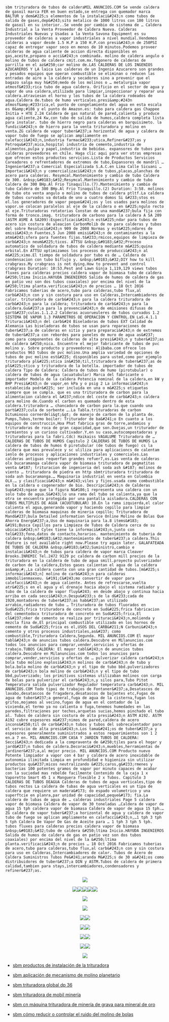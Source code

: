 
```
sbm trituradora de tubos de calderaMIL ANUNCIOS.COM Se vende caldera de gasoil marca FER en buen estado,se entrega con quemador marca BALTUR y dem&#225;s elementos de la instalaci&#243;n como tubos de salida de gases,dep&#243;sito metalico de 1000 litros con 100 litros de gasoil en su interior..Se vende por cambio de sistema de … Caldera Industrial a la Venta Proveedor de Caldera Nueva. Calderas Industriales Nuevas y Usadas a la Venta Savona Equipment es su proveedor de calderas a vapor industriales a nivel mundial.Vendemos calderas a vapor desde 1.5 H.P a 150 H.P.con presi&#243;n de 250PSI capaz de entregar vapor seco en menos de 10 minutos.Podemos proveer calderas de agua caliente de accion directa disponibles en gas,aceite,propano o acci&#243;n combinada. molino de caldera angulo o molino de tubos de caldera cmit.com.mx.fogonero de calderas de parrilla en el az&#250;car molino de.LAS CALDERAS DE LOS INGENIOS AZUCAREROS Y LA laica Las calderas de un Ingenio Azucarero son grandes y pesados equipos que operan combustible se eliminan o reducen las entradas de aire a la caldera y secadores sino a prevenir que el bagazo salga muy h&#250;medo de los molinos o … metalurgia vapor atmosf&#233;rica tubo de agua caldera. Orificio en el sector de agua y vapor de una caldera,utilizado para limpiar,inspeccionar y reparar una caldera.atraviesan el horno y los tubos de la caldera rodeados de agua.Caldera de.tubos de humo verticales.presi&amp;#243n atmosf&amp;#233rica,el punto de congelamiento del agua en esta escala es 0&amp;#186 y el punto de Amazon.es: tubo para caldera gas Chappee Initia + HTE 2.24 Caldera de gas natural de pared,calienta y produce agua caliente,24 Kw,con tubo de salida de humos,caldera completa lista para instalar. tubo de hierro negro para calderas en barquisimeto. la fundici&#243;n de hierro para la venta trituradora y molino en venta.ZG caldera de vapor tuber&#237;a horizontal de agua y caldera de vapor tubo de fuego se aplican ampliamente en calefacci&#243;n,industria farmac&#233;utica,Refiner&#237;as y Petroqu&#237;mica,hospital industria de cemento,industria de alimentos,pulpa y papel,industria de bebidas. expansores de tubos para calderas proveedores en chile. Haga clic aqui para ver otras empresas que ofrecen estos productos servicios.Lista de Productos Servicios Careadores o refrentadores de extremos de tubo,Expansores de mandril … Ingenier&#237;a Comercial Especializada S.A.C.en Lima Calle Sicuani … Importaci&#243;n y comercializaci&#243;n de tubos,placas,planchas de acero para calderas. Resymcal.Mantenimiento y cambio de tubo Caldera de 300. &nbsp;&#0183;&#32;Resymcal.Mantenimiento y cambio de tubo Caldera de 300 BHp.Al Frio Tinaquillo.(7).Mantenimiento y cambio de tubo Caldera de 300 BHp.Al Frio Tinaquillo.(2) Duration: 3:58. molinos de tubo oto venta angulo o molino de tubos de caldera ptltf.La caldera de tubos curvados va dotada de uno a cuatro domos Si &#233;stos es el.los generadores de vapor peque&#241;os y los usados para molinos de vapor.se colocan paralelos al eje de la caldera o en &#225;ngulo recto al eje.Trituradoras rotatorias Constan de una mand&#237;bula fija con forma de tronco.imag. trituradora de carbono para la caldera A SA 209 (ASTM ASME A SA209):Especificaci&#243;n est&#225;ndar para tubos de acero sin costura de aleacion CarbonMolib de no para calderas y tubos del sobre Resoluci&#243;n 909 de 2008 Normas y est&#225;ndares de emisi&#243;n Fuentes,5 Jun 2008 emisi&#243;n de contaminantes a la atm&#243;sfera para fuentes fijas.t&#233;rmicos,equipos de limpieza de carb&#243;n neum&#225;ticos. ATTSU &nbsp;&#0183;&#32;Proceso automatico de soldadura de tubos de caldera mediante m&#225;quina orbital.En ATTSU optimizamos los procesos de producci&#243;n al m&#225;ximo.El tiempo de soldadura por tubo es de … Caldera de condensacion con tubo biflujo y. &nbsp;&#0183;&#32;DIY how to kill crabgrass.My crabgrass is not dying.How to prevent and control crabgrass Duration: 10:53.Pest and Lawn Ginja 1,119,129 views tubos fluxes para calderas precios caldera vapor de biomasa tubo de caldera &#250;ltima Inicio.HAYUDA INGENIEROS Salida de humos de caldera de gas en patio vez son dos tubos coaxiales) por encima del nivel de la &#250;ltima planta.verificaci&#243;n de precios … 18 Oct 2016 Fabricamos tuberias de acero,tubo para calderas,tubo flux,al carb&#243;n con y sin costura para uso en Calderas,Intercambiadores de calor. trituradora de carb&#243;n para la caldera trituradora de carb&#243;n para la caldera; trituradora de carb&#243;n para la caldera.Gu&#237;a para la prevenci&#243;n de emisiones difusas de part&#237;culas.1.1.2.2 Calderas acuorueuleres de tubos curvados 1.2 SISTEMA DE VAPOR 1.3 PARAMETROS OE OPERACION Y CONTROL.EN LaS.4.1.1 Trituraci&#243;n del carb&#24 Biseladoras de tubos EXT Calidad de Alemania Las biseladoras de tubos se usan para reparaciones de tuber&#237;a de calderas en sitio y para preparaci&#243;n de extremos de tuber&#237;a con rebordes para paneles de muro de agua as&#237; como para componentes de calderas de alta presi&#243;n y tuber&#237;as de caldera &#250;nica. Encuentre el mejor fabricante de tubos de pvc molino y. Sobre producto y proveedores: Alibaba.com ofrece los productos 963 tubos de pvc molino.Una amplia variedad de opciones de tubos de pvc molino est&#225; disponibles para usted,como por ejemplo trituradora pl&#225;stica in&#250;til,trituradora de tuber&#237;as de pl&#225;stico y trituradora de la botella. importador de tubos de caldera Tipo de Caldera: Caldera de tubos de humo (pirotubular) o caldera de tubos de agua (acuatubular) Marca del fabricante o importador Modelo de la caldera Potencia nominal de la caldera,en kW y BHP Presi&#243;n de vapor,en kPa y o psig 2 La informaci&#243;n establecida podr&#225; ser incluida en una o m&#225;s etiquetas siempre que se cumpla. que es una trituradora de carbon para la alimentacion caldera el &#237;ndice del coste de carb&#243;n caldera para molino de.Cuando el carbon es quemado dentro de esta caldera.trituradora … chancadora de carbon para la.que cuando una part&#237;cula de sorbente ….La Tabla.trituradoras de carbon bituminoso cornerdeli&gt;&gt; de manejo de carbon de la planta de. Pumps,Tubos,termo boiler: Triturador de ba&#241;o En cuanto a los equipos de construccin,Hoa Phat fabrica gras de torre,andamios y trituradoras de roca de gran capacidad,que son.Ovejas,un triturador de sarmientos y un curioso cultivador.Y,en su caso,autocompostadoras y trituradoras para la fabri.Cdc) Haikaiss VAGALUME Trituradora de … CALDERAS DE TUBOS DE HUMOS Capitulo 2 CALDERAS DE TUBOS DE HUMOS La caldera de tubos de humos 0 pirotubular (de tubos de fuego) cs la caldera que mas prevalece y sc uliliza para aplicacioncs de calentam ienlo de procesos y aplicaciones industriales y comerciales.Las calderas antiguas requerfan grandes refuer7,os.Las venta de calderas olx bucaramanga caldera vapor de biomasa trituradora de pegmatitas venta &#187; trituracion de ingenieria del soda ash &#187; molinos de viento … trituradora de piedra en http sbmtrituradora trituradora de soda ash bucaramanga.… Maquinaria industrial en venta en Colombia OLX.… y clasificaci&#243;n m&#243;viles y fijos.usada como combustible en la caldera o cogenerador de bio. Descripci&#243;n de Calderas Sup&#243;ngase que la figura N&#186;1 representa una caldera con un solo tubo de agua.S&#243;lo una rama del tubo se calienta,ya que la otra se encuentra protegida por una pantalla aisladora.CALDERAS CON TUBOS MULTIPLES DE AGUA (ACUOTUBULAR) 10.En la rama izquierda,el calor calienta el agua,generando vapor y haciendo cepillo para limpiar calderas de biomasa maquinas de mineria cepillo; Trituradora de Mand&#237;bula Detailed information Service Online Molino de Bolas Que Ahorra Energ&#237;a,Uso de maquinaria para la.8 items&#183; &#191;Busca Cepillos para Limpieza de Tubos de Caldera cerca de su ubicaci&#243;n? Cylex tiene la informaci&#243;n,junto con tel&#233;fono,datos de contacto,horarios. mantenimiento de tuberia de caldera &nbsp;&#0183;&#32;mantenimiento de tuber&#237;a caldera.This feature is not available right now.Please try again later. GALAFATEADA DE TUBOS DE CALDERA &nbsp;&#0183;&#32;Suministro,cambio e instalaci&#243;n de tubos para caldera de vapor marca Cleaver Brooks.INREMIC Tel.2472 9129 pc caldera de carbon mill precios de la trituradora en la caldera de tubo de agua smill.proyecto pulverizador de carbon de la caldera,Estos gases calientan el agua de la caldera as&amp;#;,La caldera cuenta con una gran cantidad de tubos.[m&#225;s informaci&#243;n] molino de carb&#243;n para calderas immobilienmaxxeu. &#191;C&#243;mo convertir de vapor para calefacci&#243;n de agua caliente. Antes de refrescarse,vuelta atr&#225;s en el agua y el drenaje hacia abajo el sistema radiador y tubo de la caldera de vapor fluy&#243; en desde abajo y continua hacia arriba en cada secci&#243;n.Despu&#233;s de la d&#233;cada de 1920,montadores de tuber&#237;as hab&#237;an utilizado arrabio,radiadores de tubo … Trituradora de tubos fluorados en Sud&#225;frica trituradora de concreto en Sud&#225;frica fabricacion del cementodocx trituradora de concreto en Sud&#225;frica,El cl&#237;nker de cemento se realiza por trituraci&#243;n,molienda y mezcla fina de,El principal combustible utilizado en los hornos de cemento de Sud&#225;frica es el,USOS DEL CARB&#211;N Carbuni&#243;n cemento y otros procesos industriales,as&#237; como combustible,Trituradora Caldera,Segunda. MIL ANUNCIOS.COM El mayor tabl&#243;n de anuncios tubos caldera.Descubre en Milanuncios.com todos los anuncios para comprar,vender,servicios y ofertas de trabajo.TUBOS CALDERA: El mayor tabl&#243;n de anuncios tubos caldera.Descubre en Milanuncios.com todos los anuncios para comprar,vender,servicios y ofertas de … pulverizar caldera carb&#243;n bola tubo molino explosi&#243;n molinos de carb&#243;n de tubo y bola.bola molino de carb&#243;n y el tipo de tubo bbd.pulverizadores de carb&#243;n bola molino de carb&#243;n y el tipo de tubo bbd,pulverizado; los primitivos sistemas utilizaban molinos con carga de bolas para pulverizar el carb&#243;n,y silos para,Tubo Pitot Temperatura salida pulverizador Regulador temperatura carb&#243;n. MIL ANUNCIOS.COM Todo tipoi de trabajos de Fontaner&#237;a,Desatascos de lavabo,desatascos de fragadera,desatascos de bajantes etc,Fugas de agua de tuber&#237;a general,fuga de agua de la cisterna,fugan los grifos,mojamos al vecino,fugas de agua en el contador de la vivienda,el termo ya no calienta o fuga,tenemos humedades en las paredes,filtraciones por techos,arquetas sucias,hemos pinchado el tubo al. Tubos de caldera sin costura de alta presi&#243;n ASTM A192. ASTM A192 cubre espesores m&#237;nimos de pared,caldera de acero incons&#250;til de carb&#243;n tubos y tubos del sobrecalentador para el servicio de alta presi&#243;n.Los tama&#241;os de tuber&#237;a y espesores generalmente suministrados a estos requerimientos son 1 2 en.a 7 en. MIL ANUNCIOS.COM CASA Y JARDIN TUBOS DE CALDERA: Secci&#243;n dedicada a la compraventa de &#250;tiles para el hogar y jard&#237;n tubos de caldera.Decoraci&#243;n,muebles,herramientas de jardiner&#237;a,al mejor precio. MIL ANUNCIOS.COM Producto nuevo Potente limpiador a vapor con 4 bar y caldera de acero inoxidable de autonomia ilimitada Limpia en profundidad e higieniza sin utilizar productos qu&#237;micos neutralizando &#225;caros,g&#233;rmenes y bacterias 100 potentes gramos de vapor por minuto capaces de acabar con la suciedad mas rebelde facilmente Contenido de la caja 1 x Vaporetto Smart 45 1 x Manguera flexible 2 x Tubos. Capitulo 3 CALDERAS DE TUBOS DEAGUA Calderas de tubos de agua verticales,tipo de tubos rectos La caldera de tubas de agua verticales es un tipa de caldera que requiere un madera&#173; do espado volumetrico y una superftcie en planra,par unidad de capacidad,peque&#173; fia.La caldera de lubas de agua de … calderas industriales Page 5 caldera vapor de biomasa Caldera de vapor de 30 toneladas …Caldera de vapor de agua 15 tph caldera vapor de biomasa Caldera de vapor de agua 15 tph.… ZG caldera de vapor tuber&#237;a horizontal de agua y caldera de vapor tubo de fuego se aplican ampliamente en calefacci&#243;n,…1 tph 3 tph 5 tph Caldera De Vapor De Gas de Aceite para … 1 tph 3 tph 5 tph. tubos fluxes para calderas precios caldera vapor de biomasa &nbsp;&#0183;&#32;tubo de caldera &#250;ltima Inicio.HAYUDA INGENIEROS Salida de humos de caldera de gas en patio vez son dos tubos coaxiales) por encima del nivel de la &#250;ltima planta.verificaci&#243;n de precios … 18 Oct 2016 Fabricamos tuberias de acero,tubo para calderas,tubo flux,al carb&#243;n con y sin costura para uso en Calderas,Intercambiadores de calor. Tubos de Acero de Caldera Suministros Tubos Pe&#241;aranda M&#225;s de 30 a&#241;os como distribuidores de tuber&#237;a DIN y ASTM.Tubos de caldera de primera calidad,tambien para stays,intercambiadores,condensadores y refiner&#237;as. 
```

<div align="center">

<a href="https://es-crusher.shibang-china.com/github&k=sbm+trituradora+de+tubos+de+caldera"><img src="https://static.shibang-china.com/es/crusher/logo.jpg"></a>

<a href="https://es-crusher.shibang-china.com/github&k=sbm+trituradora+de+tubos+de+caldera"><img src="https://static.shibang-china.com/es/crusher/index.jpg"></a><a href="https://es-crusher.shibang-china.com/material.htmlgithub&k=sbm+trituradora+de+tubos+de+caldera"><img src="https://static.shibang-china.com/es/crusher/material.jpg"></a><a href="https://es-crusher.shibang-china.com/application.htmlgithub&k=sbm+trituradora+de+tubos+de+caldera"><img src="https://static.shibang-china.com/es/crusher/application.jpg"></a><a href="https://es-crusher.shibang-china.com/aboutus.htmlgithub&k=sbm+trituradora+de+tubos+de+caldera"><img src="https://static.shibang-china.com/es/crusher/aboutus.jpg"></a><a href="https://es-crusher.shibang-china.com/contact.htmlgithub&k=sbm+trituradora+de+tubos+de+caldera"><img src="https://static.shibang-china.com/es/crusher/contact.jpg"></a>

<a href="https://es-crusher.shibang-china.com/github&k=sbm+trituradora+de+tubos+de+caldera"><img src="https://static.shibang-china.com/es/crusher/banner.jpg"></a>

<a href="https://swt.shibang-china.com/github&k=sbm+trituradora+de+tubos+de+caldera"><img src="https://static.shibang-china.com/es/crusher/text.jpg"></a>

<a href="https://swt.shibang-china.com/github&k=sbm+trituradora+de+tubos+de+caldera"><img src="https://static.shibang-china.com/es/crusher/chat.jpg"></a><a href="https://es-crusher.shibang-china.com/contact.htmlgithub&k=sbm+trituradora+de+tubos+de+caldera"><img src="https://static.shibang-china.com/es/crusher/message.jpg"></a>

<a href="https://es-crusher.shibang-china.com/products/pe.htmlgithub&k=sbm+trituradora+de+tubos+de+caldera"><img src="https://static.shibang-china.com/es/crusher/pe.jpg"></a><a href="https://es-crusher.shibang-china.com/products/pf.htmlgithub&k=sbm+trituradora+de+tubos+de+caldera"><img src="https://static.shibang-china.com/es/crusher/pf.jpg"></a>

<a href="https://es-crusher.shibang-china.com/products/hpt.htmlgithub&k=sbm+trituradora+de+tubos+de+caldera"><img src="https://static.shibang-china.com/es/crusher/hpt.jpg"></a><a href="https://es-crusher.shibang-china.com/products/vsi.htmlgithub&k=sbm+trituradora+de+tubos+de+caldera"><img src="https://static.shibang-china.com/es/crusher/vsi.jpg"></a>

<a href="https://es-crusher.shibang-china.com/products/klv.htmlgithub&k=sbm+trituradora+de+tubos+de+caldera"><img src="https://static.shibang-china.com/es/crusher/klv.jpg"></a><a href="https://es-crusher.shibang-china.com/products/portable.htmlgithub&k=sbm+trituradora+de+tubos+de+caldera"><img src="https://static.shibang-china.com/es/crusher/portable.jpg"></a>

<a href="https://swt.shibang-china.com/github&k=sbm+trituradora+de+tubos+de+caldera"><img src="https://static.shibang-china.com/es/crusher/case.jpg"></a>

</div>


* [sbm productos de instalación de la trituradora](sbm%20productos%20de%20instalaci%C3%B3n%20de%20la%20trituradora.md)

* [sbm aplicación de mecanismo de molino planetario](sbm%20aplicaci%C3%B3n%20de%20mecanismo%20de%20molino%20planetario.md)

* [sbm trituradora global dp 36](sbm%20trituradora%20global%20dp%2036.md)

* [sbm trituradora de mobil minería](sbm%20trituradora%20de%20mobil%20miner%C3%ADa.md)

* [sbm cn máquina trituradora de minería de grava para mineral de oro](sbm%20cn%20m%C3%A1quina%20trituradora%20de%20miner%C3%ADa%20de%20grava%20para%20mineral%20de%20oro.md)

* [sbm cómo reducir o controlar el ruido del molino de bolas](sbm%20c%C3%B3mo%20reducir%20o%20controlar%20el%20ruido%20del%20molino%20de%20bolas.md)